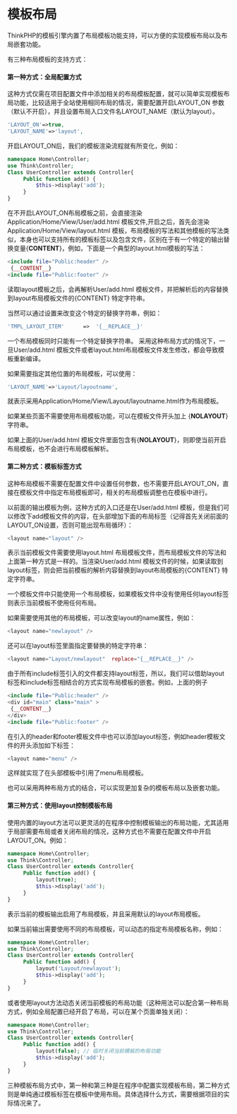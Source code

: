 # 模板布局

ThinkPHP的模板引擎内置了布局模板功能支持，可以方便的实现模板布局以及布局嵌套功能。

有三种布局模板的支持方式：

#### 第一种方式：全局配置方式

这种方式仅需在项目配置文件中添加相关的布局模板配置，就可以简单实现模板布局功能，比较适用于全站使用相同布局的情况，需要配置开启LAYOUT_ON 参数（默认不开启），并且设置布局入口文件名LAYOUT_NAME（默认为layout）。

```php
'LAYOUT_ON'=>true,
'LAYOUT_NAME'=>'layout',
```

开启LAYOUT_ON后，我们的模板渲染流程就有所变化，例如：

```php
namespace Home\Controller;
use Think\Controller;
Class UserController extends Controller{
     Public function add() {
         $this->display('add');
     }
}
```

在不开启LAYOUT_ON布局模板之前，会直接渲染 Application/Home/View/User/add.html 模板文件,开启之后，首先会渲染Application/Home/View/layout.html 模板，布局模板的写法和其他模板的写法类似，本身也可以支持所有的模板标签以及包含文件，区别在于有一个特定的输出替换变量{__CONTENT__}，例如，下面是一个典型的layout.html模板的写法：

```php
<include file="Public:header" />
 {__CONTENT__}
<include file="Public:footer" />
```

读取layout模板之后，会再解析User/add.html 模板文件，并把解析后的内容替换到layout布局模板文件的{CONTENT} 特定字符串。

当然可以通过设置来改变这个特定的替换字符串，例如：

```php
'TMPL_LAYOUT_ITEM'      =>  '{__REPLACE__}'
```

一个布局模板同时只能有一个特定替换字符串。
采用这种布局方式的情况下，一旦User/add.html 模板文件或者layout.html布局模板文件发生修改，都会导致模板重新编译。

如果需要指定其他位置的布局模板，可以使用：

```php
'LAYOUT_NAME'=>'Layout/layoutname',
```
就表示采用Application/Home/View/Layout/layoutname.html作为布局模板。

如果某些页面不需要使用布局模板功能，可以在模板文件开头加上 {__NOLAYOUT__} 字符串。

如果上面的User/add.html 模板文件里面包含有{__NOLAYOUT__}，则即使当前开启布局模板，也不会进行布局模板解析。

#### 第二种方式：模板标签方式

这种布局模板不需要在配置文件中设置任何参数，也不需要开启LAYOUT_ON，直接在模板文件中指定布局模板即可，相关的布局模板调整也在模板中进行。

以前面的输出模板为例，这种方式的入口还是在User/add.html 模板，但是我们可以修改下add模板文件的内容，在头部增加下面的布局标签（记得首先关闭前面的LAYOUT_ON设置，否则可能出现布局循环）：

```php
<layout name="layout" />
```

表示当前模板文件需要使用layout.html 布局模板文件，而布局模板文件的写法和上面第一种方式是一样的。当渲染User/add.html 模板文件的时候，如果读取到layout标签，则会把当前模板的解析内容替换到layout布局模板的{CONTENT} 特定字符串。

一个模板文件中只能使用一个布局模板，如果模板文件中没有使用任何layout标签则表示当前模板不使用任何布局。

如果需要使用其他的布局模板，可以改变layout的name属性，例如：

```php
<layout name="newlayout" />
```

还可以在layout标签里面指定要替换的特定字符串：

```php
<layout name="Layout/newlayout"  replace="{__REPLACE__}" />
```

由于所有include标签引入的文件都支持layout标签，所以，我们可以借助layout标签和include标签相结合的方式实现布局模板的嵌套。例如，上面的例子

```php
<include file="Public:header" />
<div id="main" class="main" >
 {__CONTENT__}
</div>
<include file="Public:footer" /> 
```

在引入的header和footer模板文件中也可以添加layout标签，例如header模板文件的开头添加如下标签：

```php
<layout name="menu" />
```

这样就实现了在头部模板中引用了menu布局模板。

也可以采用两种布局方式的结合，可以实现更加复杂的模板布局以及嵌套功能。

#### 第三种方式：使用layout控制模板布局

使用内置的layout方法可以更灵活的在程序中控制模板输出的布局功能，尤其适用于局部需要布局或者关闭布局的情况，这种方式也不需要在配置文件中开启LAYOUT_ON。例如：

```php
namespace Home\Controller;
use Think\Controller;
Class UserController extends Controller{
     Public function add() {
         layout(true);
         $this->display('add');
     }
}
```

表示当前的模板输出启用了布局模板，并且采用默认的layout布局模板。

如果当前输出需要使用不同的布局模板，可以动态的指定布局模板名称，例如：

```php
namespace Home\Controller;
use Think\Controller;
Class UserController extends Controller{
     Public function add() {
         layout('Layout/newlayout');
         $this->display('add');
     }
}
```

或者使用layout方法动态关闭当前模板的布局功能（这种用法可以配合第一种布局方式，例如全局配置已经开启了布局，可以在某个页面单独关闭）：

```php
namespace Home\Controller;
use Think\Controller;
Class UserController extends Controller{
     Public function add() {
         layout(false); // 临时关闭当前模板的布局功能
         $this->display('add');
     }
}
```

三种模板布局方式中，第一种和第三种是在程序中配置实现模板布局，第二种方式则是单纯通过模板标签在模板中使用布局。具体选择什么方式，需要根据项目的实际情况来了。